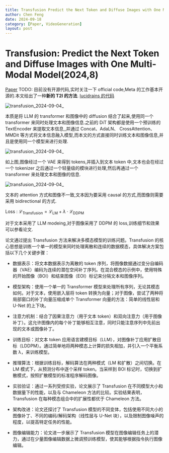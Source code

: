 ```yaml
---
title: Transfusion Predict the Next Token and Diffuse Images with One Multi-Modal Model(2024,8)
author: Chen Feng
date: 2024-09-18
category: [Paper, VideoGeneration]
layout: post
---
```


# Transfusion: Predict the Next Token and Diffuse Images with One Multi-Modal Model(2024,8)

[Paper](https://www.arxiv.org/abs/2408.11039)
TODO: 目前没有开源代码,实时关注一下 official code,Meta 的工作基本开源的.本文给出了一种**新的 T2I 的方法**.
[lucidrains 的代码](https://github.com/lucidrains/transfusion-pytorch)

![transfusion_2024-09-04_](https://s2.loli.net/2024/09/04/uhwcds1EgP42YTR.png)

本质是将 LLM 的 transformer 和图像中的 diffusion 结合了起来,使用同一个 transformer 来同时处理文本和图像信息.之前的 DiT 架构都是使用一个预训练的 TextEncoder 来提取文本信息,,并通过 Concat、AdaLN、
CrossAttention、MMDit 等方式将文本信息融入模型,而本文的方式直接同时训练文本和图像信息,并且是使用同一个模型来进行处理.

![transfusion_2024-09-04_](https://s2.loli.net/2024/09/04/oaXuAQKNlmbYtTL.png)

如上图,图像经过一个 VAE 来得到 tokens,并插入到文本 token 中,文本也会在经过一个 tokenizer 之后通过一个轻量级的模块进行处理,然后再通过一个 transformer 来处理文本和图像的信息.

![transfusion_2024-09-04_](https://s2.loli.net/2024/09/04/d4cuMoPQnqDFKXt.png)

文本的 attention 方式和图像不一致,文本因为要采用 causal 的方式,而图像则需要采用 bidirectional 的方式.

Loss : $\mathcal{L}_\text{Transfusion}=\mathcal{L}_\text{LM}+\lambda\cdot\mathcal{L}_\text{DDPM}$

对于文本采用了 LLM modeing,对于图像采用了 DDPM 的 loss,训练细节和效果可以参看论文.

论文通过提出 Transfusion 方法来解决多模态模型的训练问题。Transfusion 的核心思想是训练一个单一的模型来同时处理离散和连续的数据模态，具体解决方案包括以下几个关键步骤：

- 数据表示：将文本数据表示为离散的 token 序列，将图像数据通过变分自编码器（VAE）编码为连续的潜在空间补丁序列。在混合模态的示例中，使用特殊的开始图像（BOI）和结束图像（EOI）标记来分隔文本和图像序列。

- 模型架构：使用一个单一的 Transformer 模型来处理所有序列，无论其模态如何。对于文本，使用嵌入层将 token 转换为向量；对于图像，尝试了两种将局部窗口的补丁向量压缩成单个 Transformer 向量的方法：简单的线性层和 U-Net 的上下块。

- 注意力机制：结合了因果注意力（用于文本 token）和双向注意力（用于图像补丁）。这允许图像内的每个补丁能够相互注意，同时只能注意序列中先前出现的文本或图像补丁。

- 训练目标：对文本 token 应用语言建模目标（LLM），对图像补丁应用扩散目标（LDDPM）。通过简单地将两种模态上计算的损失相加，并引入一个平衡系数 λ，来训练模型。

- 推理算法：根据训练目标，解码算法在两种模式（LM 和扩散）之间切换。在 LM 模式下，从预测分布中逐个采样 token。当采样到 BOI 标记时，切换到扩散模式，按照扩散模型的标准程序解码图像。

- 实验验证：通过一系列受控实验，论文展示了 Transfusion 在不同模型大小和数据量下的性能，以及与 Chameleon 方法的比较。实验结果表明，Transfusion 在每种模态组合中的扩展性都优于 Chameleon 方法。

- 架构改进：论文还探讨了 Transfusion 模型的不同变体，包括使用不同大小的图像补丁、不同的编码/解码架构（线性层与 U-Net 块），以及限制图像噪声的程度，以提高特定任务的性能。

- 图像编辑能力：论文进一步展示了 Transfusion 模型在图像编辑任务上的潜力，通过在少量图像编辑数据上微调预训练模型，使其能够根据指令执行图像编辑。
